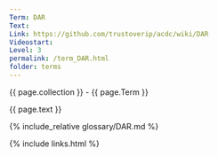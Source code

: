 ```yaml
---
Term: DAR
Text: 
Link: https://github.com/trustoverip/acdc/wiki/DAR
Videostart: 
Level: 3
permalink: /term_DAR.html
folder: terms
---
```


{{ page.collection }} - {{ page.Term }}

   {{ page.text }}

{% include_relative glossary/DAR.md %}

 {% include links.html %} 
